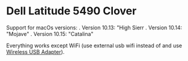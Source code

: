 # Dell Latitude 5490 Clover

Support for macOs versions:
  . Version 10.13: "High Sierr
  . Version 10.14: "Mojave"
  . Version 10.15: "Catalina"
 
 Everything works except WiFi (use external usb wifi instead of and use [Wireless USB Adapter](https://github.com/chris1111/Wireless-USB-Adapter)).
